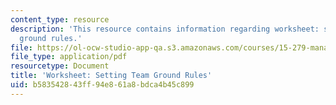 ```yaml
---
content_type: resource
description: 'This resource contains information regarding worksheet: setting team
  ground rules.'
file: https://ol-ocw-studio-app-qa.s3.amazonaws.com/courses/15-279-management-communication-for-undergraduates-fall-2012/b583542843ff94e861a8bdca4b45c899_MIT15_279F12_teamRulesWkst.pdf
file_type: application/pdf
resourcetype: Document
title: 'Worksheet: Setting Team Ground Rules'
uid: b5835428-43ff-94e8-61a8-bdca4b45c899
---
```

